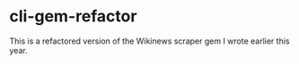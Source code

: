 # cli-gem-refactor
This is a refactored version of the Wikinews scraper gem I wrote earlier this year.
